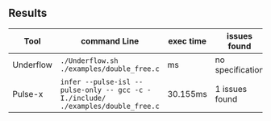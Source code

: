 ## Results

|Tool|command Line|exec time  |issues found                         |
|----------------|-------------------------------|-----------------------------|---------------------------|
|Underflow|`./Underflow.sh  ./examples/double_free.c`|ms|no specification |
|Pulse-x|`infer --pulse-isl --pulse-only -- gcc -c -I./include/ ./examples/double_free.c`|30.155ms|1 issues found|
